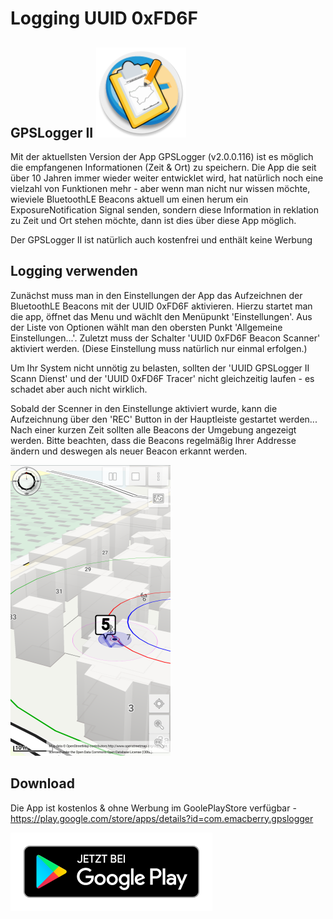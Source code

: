 # Logging UUID 0xFD6F

## GPSLogger II ![AppLogo](/misc/docs/gpsl-icon.png)
Mit der aktuellsten Version der App GPSLogger (v2.0.0.116) ist es möglich die empfangenen Informationen (Zeit & Ort) zu speichern. Die App die seit über 10 Jahren immer wieder weiter entwicklet wird, hat natürlich noch eine vielzahl von Funktionen mehr - aber wenn man nicht nur wissen möchte, wieviele BluetoothLE Beacons aktuell um einen herum ein ExposureNotification Signal senden, sondern diese Information in reklation zu Zeit und Ort stehen möchte, dann ist dies über diese App möglich.

Der GPSLogger II ist natürlich auch kostenfrei und enthält keine Werbung

## Logging verwenden
Zunächst muss man in den Einstellungen der App das Aufzeichnen der BluetoothLE Beacons mit der UUID 0xFD6F aktivieren. Hierzu startet man die app, öffnet das Menu und wächlt den Menüpunkt 'Einstellungen'. Aus der Liste von Optionen wählt man den obersten Punkt 'Allgemeine Einstellungen...'. Zuletzt muss der Schalter 'UUID 0xFD6F Beacon Scanner' aktiviert werden. (Diese Einstellung muss natürlich nur einmal erfolgen.)

Um Ihr System nicht unnötig zu belasten, sollten der 'UUID GPSLogger II Scann Dienst' und der 'UUID 0xFD6F Tracer' nicht gleichzeitig laufen - es schadet aber auch nicht wirklich.

Sobald der Scenner in den Einstellunge aktiviert wurde, kann die Aufzeichnung über den 'REC' Button in der Hauptleiste gestartet werden... Nach einer kurzen Zeit sollten alle Beacons der Umgebung angezeigt werden. Bitte beachten, dass die Beacons regelmäßig Ihrer Addresse ändern und deswegen als neuer Beacon erkannt werden.

![Sample](/misc/docs/gpsl-uuid.png)

## Download
Die App ist kostenlos & ohne Werbung im GoolePlayStore verfügbar - https://play.google.com/store/apps/details?id=com.emacberry.gpslogger

[![Google Play](/misc/playstore/google-play-badge_de.png)](https://play.google.com/store/apps/details?id=com.emacberry.gpslogger)

